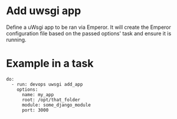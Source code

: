 # Add uwsgi app

Define a uWsgi app to be ran via Emperor. It will create the Emperor configuration file based on the passed options' task and ensure it is running.

# Example in a task

    do:
      - run: devops uwsgi add_app
        options:
          name: my_app
          root: /opt/that_folder
          module: some_django_module
          port: 3000
